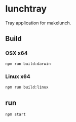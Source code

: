 # lunchtray
Tray application for makelunch.

## Build

### OSX x64

```sh
npm run build:darwin
```

### Linux x64

```sh
npm run build:linux
```

## run

```sh
npm start
```
